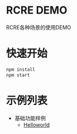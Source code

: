 # RCRE DEMO

RCRE各种场景的使用DEMO

# 快速开始

```bash
npm install
npm start
```

# 示例列表

- 基础功能样例
    - [Helloworld](./src/pages/helloworld/README.md)